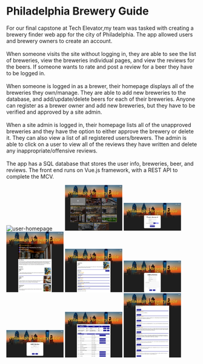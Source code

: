 # Philadelphia Brewery Guide
For our final capstone at Tech Elevator,my team was tasked with creating a brewery finder web app for the city of Philadelphia. The app allowed users and brewery owners to create an account. 
<br><br>
When someone visits the site without logging in, they are able to see the list of breweries, view the breweries individual pages, and view the reviews for the beers. If someone wants to rate and post a review for a beer they have to be logged in. 
<br><br>
When someone is logged in as a brewer, their homepage displays all of the breweries they own/manage. They are able to add new breweries to the database, and add/update/delete beers for each of their breweries. Anyone can register as a brewer owner and add new breweries, but they have to be verified and approved by a site admin. 
<br><br>
When a site admin is logged in, their homepage lists all of the unapproved breweries and they have the option to either approve the brewery or delete it. They can also view a list of all registered users/brewers. The admin is able to click on a user to view all of the reviews they have written and delete any inappropriate/offensive reviews. 
<br><br>
The app has a SQL database that stores the user info, breweries, beer, and reviews. The front end runs on Vue.js framework, with a REST API to complete the MCV. 
<div>
<img src="https://github.com/RyanMontville/BreweryGuide/blob/main/Screenshots/User_Homepage.png" alt="user-homepage" title="User Homepage" style="width: 30%; display: inline-block;"></img>
<img src="https://github.com/RyanMontville/BreweryGuide/blob/main/Screenshots/Brewer_Homepage.png" alt="brewer-homepage" title="Brewery Owner Homepage" style="width: 30%; display: inline-block;"></img>
<img src="https://github.com/RyanMontville/BreweryGuide/blob/main/Screenshots/Create_Account_Form.png" alt="create-account"  title="Create Account Form" style="width: 30%; display: inline-block;"></img>
<img src="https://github.com/RyanMontville/BreweryGuide/blob/main/Screenshots/Brewery_Detail_Page.png" alt="brewery-detail"  title="Brewery Detail Page" style="width: 30%; display: inline-block;"></img>
<img src="https://github.com/RyanMontville/BreweryGuide/blob/main/Screenshots/Beer_Detail_Page.png" alt="beer-detail"  title="Beer Detail Page" style="width: 30%; display: inline-block;"></img>
<img src="https://github.com/RyanMontville/BreweryGuide/blob/main/Screenshots/Add_Brewery_Form.png" alt="create-brewery"  title="Create Brewery Form" style="width: 30%; display: inline-block;"></img>
<img src="https://github.com/RyanMontville/BreweryGuide/blob/main/Screenshots/Add_Review_Form.png" alt="add-review"  title="Add Review Form" style="width: 30%; display: inline-block;"></img>
<img src="https://github.com/RyanMontville/BreweryGuide/blob/main/Screenshots/Admin_Page.png" alt="admin-page"  title="Admin Page" style="width: 30%; display: inline-block;"></img>
<img src="https://github.com/RyanMontville/BreweryGuide/blob/main/Screenshots/Admin_User_Review_Page.png" alt="admin-review-page"  title="Admin page to see a user's reviews" style="width: 30%; display: inline-block;"></img>
</div>
